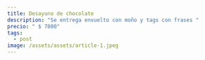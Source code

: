 ```yaml
---
title: Desayuno de chocolate
description: "Se entrega envuelto con moño y tags con frases "
precio: " $ 7800"
tags:
  - post
image: /assets/assets/article-1.jpeg
---
```

